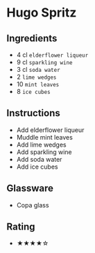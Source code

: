 # Hugo Spritz

## Ingredients
- 4 cl `elderflower liqueur`
- 9 cl `sparkling wine`
- 3 cl `soda water`
- 2 `lime wedges`
- 10 `mint leaves`
- 8 `ice cubes`

## Instructions
- Add elderflower liqueur
- Muddle mint leaves
- Add lime wedges
- Add sparkling wine
- Add soda water
- Add ice cubes

## Glassware
- Copa glass

## Rating
- ★★★★☆